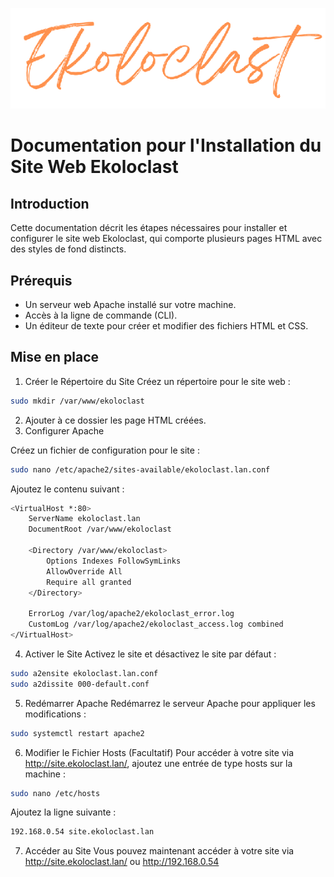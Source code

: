 <div align="center"> 

![logo](https://github.com/WildCodeSchool/TSSR-2405-P3-G3-BuildYourInfra-Ekoloclast/blob/s04/ressources/charte/ekoloclasttitreok.png)   

</div>

# Documentation pour l'Installation du Site Web Ekoloclast

## Introduction

Cette documentation décrit les étapes nécessaires pour installer et configurer le site web Ekoloclast, qui comporte plusieurs pages HTML avec des styles de fond distincts.

## Prérequis

- Un serveur web Apache installé sur votre machine.
- Accès à la ligne de commande (CLI).
- Un éditeur de texte pour créer et modifier des fichiers HTML et CSS.

## Mise en place
1. Créer le Répertoire du Site
Créez un répertoire pour le site web :
```bash
sudo mkdir /var/www/ekoloclast
```
2. Ajouter à ce dossier les page HTML créées.
3. Configurer Apache

Créez un fichier de configuration pour le site :
```bash
sudo nano /etc/apache2/sites-available/ekoloclast.lan.conf
```
Ajoutez le contenu suivant :
```bash
<VirtualHost *:80>
    ServerName ekoloclast.lan  
    DocumentRoot /var/www/ekoloclast

    <Directory /var/www/ekoloclast>
        Options Indexes FollowSymLinks  
        AllowOverride All  
        Require all granted  
    </Directory>

    ErrorLog /var/log/apache2/ekoloclast_error.log  
    CustomLog /var/log/apache2/ekoloclast_access.log combined  
</VirtualHost>
```
4. Activer le Site
Activez le site et désactivez le site par défaut :
```bash
sudo a2ensite ekoloclast.lan.conf  
sudo a2dissite 000-default.conf
```
5. Redémarrer Apache
Redémarrez le serveur Apache pour appliquer les modifications :
```bash
sudo systemctl restart apache2
```
6. Modifier le Fichier Hosts (Facultatif)
Pour accéder à votre site via http://site.ekoloclast.lan/, ajoutez une entrée de type hosts sur la machine :
```bash
sudo nano /etc/hosts
```
Ajoutez la ligne suivante :
```bash
192.168.0.54 site.ekoloclast.lan
```
7. Accéder au Site
Vous pouvez maintenant accéder à votre site via http://site.ekoloclast.lan/ ou http://192.168.0.54

